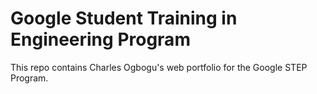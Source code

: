 # Google Student Training in Engineering Program

This repo contains Charles Ogbogu's web portfolio for the Google STEP Program.
